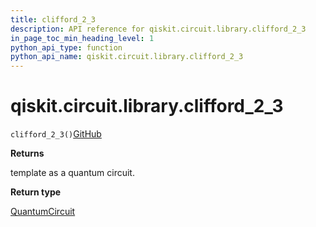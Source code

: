 ```yaml
---
title: clifford_2_3
description: API reference for qiskit.circuit.library.clifford_2_3
in_page_toc_min_heading_level: 1
python_api_type: function
python_api_name: qiskit.circuit.library.clifford_2_3
---
```


# qiskit.circuit.library.clifford\_2\_3

<span id="qiskit.circuit.library.clifford_2_3" />

`clifford_2_3()`[GitHub](https://github.com/qiskit/qiskit/tree/stable/0.41/qiskit/circuit/library/templates/clifford/clifford_2_3.py "view source code")

**Returns**

template as a quantum circuit.

**Return type**

[QuantumCircuit](qiskit.circuit.QuantumCircuit "qiskit.circuit.QuantumCircuit")

